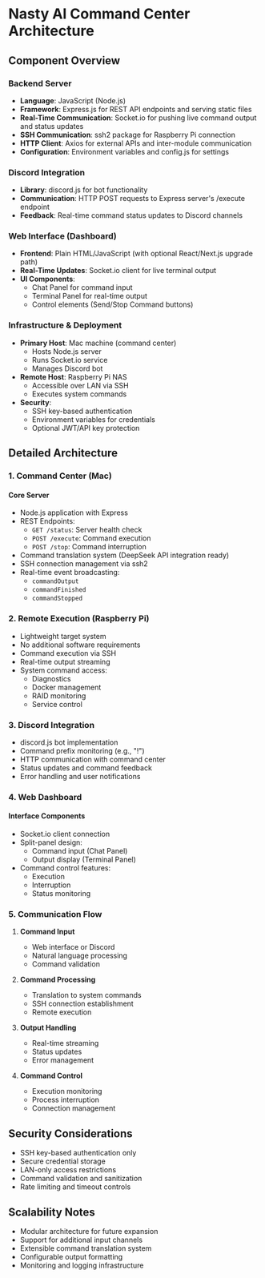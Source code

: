 # Nasty AI Command Center Architecture

## Component Overview

### Backend Server
- **Language**: JavaScript (Node.js)
- **Framework**: Express.js for REST API endpoints and serving static files
- **Real-Time Communication**: Socket.io for pushing live command output and status updates
- **SSH Communication**: ssh2 package for Raspberry Pi connection
- **HTTP Client**: Axios for external APIs and inter-module communication
- **Configuration**: Environment variables and config.js for settings

### Discord Integration
- **Library**: discord.js for bot functionality
- **Communication**: HTTP POST requests to Express server's /execute endpoint
- **Feedback**: Real-time command status updates to Discord channels

### Web Interface (Dashboard)
- **Frontend**: Plain HTML/JavaScript (with optional React/Next.js upgrade path)
- **Real-Time Updates**: Socket.io client for live terminal output
- **UI Components**:
  - Chat Panel for command input
  - Terminal Panel for real-time output
  - Control elements (Send/Stop Command buttons)

### Infrastructure & Deployment
- **Primary Host**: Mac machine (command center)
  - Hosts Node.js server
  - Runs Socket.io service
  - Manages Discord bot
- **Remote Host**: Raspberry Pi NAS
  - Accessible over LAN via SSH
  - Executes system commands
- **Security**:
  - SSH key-based authentication
  - Environment variables for credentials
  - Optional JWT/API key protection

## Detailed Architecture

### 1. Command Center (Mac)
#### Core Server
- Node.js application with Express
- REST Endpoints:
  - `GET /status`: Server health check
  - `POST /execute`: Command execution
  - `POST /stop`: Command interruption
- Command translation system (DeepSeek API integration ready)
- SSH connection management via ssh2
- Real-time event broadcasting:
  - `commandOutput`
  - `commandFinished`
  - `commandStopped`

### 2. Remote Execution (Raspberry Pi)
- Lightweight target system
- No additional software requirements
- Command execution via SSH
- Real-time output streaming
- System command access:
  - Diagnostics
  - Docker management
  - RAID monitoring
  - Service control

### 3. Discord Integration
- discord.js bot implementation
- Command prefix monitoring (e.g., "!")
- HTTP communication with command center
- Status updates and command feedback
- Error handling and user notifications

### 4. Web Dashboard
#### Interface Components
- Socket.io client connection
- Split-panel design:
  - Command input (Chat Panel)
  - Output display (Terminal Panel)
- Command control features:
  - Execution
  - Interruption
  - Status monitoring

### 5. Communication Flow
1. **Command Input**
   - Web interface or Discord
   - Natural language processing
   - Command validation

2. **Command Processing**
   - Translation to system commands
   - SSH connection establishment
   - Remote execution

3. **Output Handling**
   - Real-time streaming
   - Status updates
   - Error management

4. **Command Control**
   - Execution monitoring
   - Process interruption
   - Connection management

## Security Considerations
- SSH key-based authentication only
- Secure credential storage
- LAN-only access restrictions
- Command validation and sanitization
- Rate limiting and timeout controls

## Scalability Notes
- Modular architecture for future expansion
- Support for additional input channels
- Extensible command translation system
- Configurable output formatting
- Monitoring and logging infrastructure